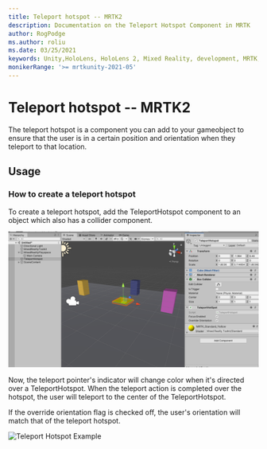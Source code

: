 ```yaml
---
title: Teleport hotspot -- MRTK2
description: Documentation on the Teleport Hotspot Component in MRTK
author: RogPodge
ms.author: roliu
ms.date: 03/25/2021
keywords: Unity,HoloLens, HoloLens 2, Mixed Reality, development, MRTK, Teleport system, Teleport hotspot
monikerRange: '>= mrtkunity-2021-05'
---
```


# Teleport hotspot -- MRTK2

The teleport hotspot is a component you can add to your gameobject to ensure that the user is in a certain position and orientation when they teleport to that location.

## Usage

### How to create a teleport hotspot

To create a teleport hotspot, add the TeleportHotspot component to an object which also has a collider component. 

![Teleport Hotspot Component](../images/teleport/TeleportHotspotComponent.png)

Now, the teleport pointer's indicator will change color when it's directed over a TeleportHotspot. When the teleport action is completed over the hotspot, the user will teleport
to the center of the TeleportHotspot.

If the override orientation flag is checked off, the user's orientation will match that of the teleport hotspot.

![Teleport Hotspot Example](../images/teleport/TeleportHotspotExample.gif)
